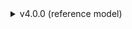 <details>
<summary>v4.0.0 (reference model)</summary>

___________________________________________________
  
  1. Training Data: \n
    a. Support Google translate dataset augmentation (Only tried en + zh, not really working in the 1st try) \n
    b. Group 2 context (short/medium/long) + mentioned groups (current not used, looking for the best way to use them) \n
  
  2. CustomModel:
    a. Multi Sampler Dropout
    b. Multi Head Self-Attention model head
    c. Weighted sum output of pretrained model layers
    d. Support 5 category output
  
  3. Loss function:
    BCE + BCEwithLogits + MSE + CCC1 + CCC2 (~CCC1 times training size) + PCC + Cross Entropy (for 5 category output only)
   
  4. Training/Optimizer:
    a. Stochastic weight average (swa) (Not really working ...)
    b. Cosine Annealing LR scheduler (For swa, but no warm-up available)
    c. Dynamic Padding (Improves training speed ~ 30-100%)
    d. Batch Sampler - by label or context (by context seems providing more stable training progress)
    
  5. Others
    a. Plot learning rate during training (Only useful for debug)
    b. Some basic conflict checking (eg: Not using cross entropy for 5 catergoy output model)
    c. Option for disabling model checking (Auto-disable when is_debug == True)
    
